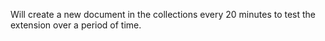 Will create a new document in the collections every 20 minutes to test the extension over a period of time.